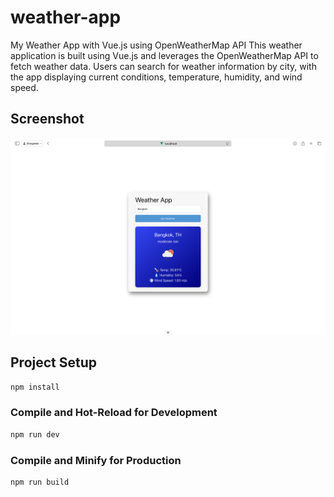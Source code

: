 # weather-app
My Weather App with Vue.js using OpenWeatherMap API
This weather application is built using Vue.js and leverages the OpenWeatherMap API to fetch weather data. Users can search for weather information by city, with the app displaying current conditions, temperature, humidity, and wind speed. 

## Screenshot
![Weather App Screenshot](./screenshot.png)


## Project Setup

```sh
npm install
```

### Compile and Hot-Reload for Development

```sh
npm run dev
```

### Compile and Minify for Production

```sh
npm run build
```

